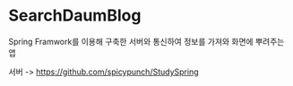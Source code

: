 # SearchDaumBlog

Spring Framwork를 이용해 구축한 서버와 통신하여 정보를 가져와 화면에 뿌려주는 앱

서버 -> https://github.com/spicypunch/StudySpring
